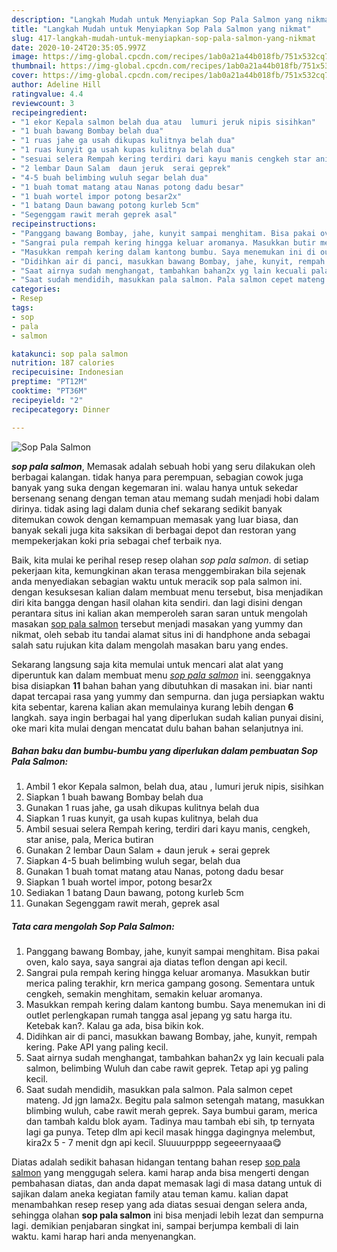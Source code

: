 ```yaml
---
description: "Langkah Mudah untuk Menyiapkan Sop Pala Salmon yang nikmat"
title: "Langkah Mudah untuk Menyiapkan Sop Pala Salmon yang nikmat"
slug: 417-langkah-mudah-untuk-menyiapkan-sop-pala-salmon-yang-nikmat
date: 2020-10-24T20:35:05.997Z
image: https://img-global.cpcdn.com/recipes/1ab0a21a44b018fb/751x532cq70/sop-pala-salmon-foto-resep-utama.jpg
thumbnail: https://img-global.cpcdn.com/recipes/1ab0a21a44b018fb/751x532cq70/sop-pala-salmon-foto-resep-utama.jpg
cover: https://img-global.cpcdn.com/recipes/1ab0a21a44b018fb/751x532cq70/sop-pala-salmon-foto-resep-utama.jpg
author: Adeline Hill
ratingvalue: 4.4
reviewcount: 3
recipeingredient:
- "1 ekor Kepala salmon belah dua atau  lumuri jeruk nipis sisihkan"
- "1 buah bawang Bombay belah dua"
- "1 ruas jahe ga usah dikupas kulitnya belah dua"
- "1 ruas kunyit ga usah kupas kulitnya belah dua"
- "sesuai selera Rempah kering terdiri dari kayu manis cengkeh star anise pala Merica butiran"
- "2 lembar Daun Salam  daun jeruk  serai geprek"
- "4-5 buah belimbing wuluh segar belah dua"
- "1 buah tomat matang atau Nanas potong dadu besar"
- "1 buah wortel impor potong besar2x"
- "1 batang Daun bawang potong kurleb 5cm"
- "Segenggam rawit merah geprek asal"
recipeinstructions:
- "Panggang bawang Bombay, jahe, kunyit sampai menghitam. Bisa pakai oven, kalo saya, saya sangrai aja diatas teflon dengan api kecil."
- "Sangrai pula rempah kering hingga keluar aromanya. Masukkan butir merica paling terakhir, krn merica gampang gosong. Sementara untuk cengkeh, semakin menghitam, semakin keluar aromanya."
- "Masukkan rempah kering dalam kantong bumbu. Saya menemukan ini di outlet perlengkapan rumah tangga asal jepang yg satu harga itu. Ketebak kan?. Kalau ga ada, bisa bikin kok."
- "Didihkan air di panci, masukkan bawang Bombay, jahe, kunyit, rempah kering. Pake API yang paling kecil."
- "Saat airnya sudah menghangat, tambahkan bahan2x yg lain kecuali pala salmon, belimbing Wuluh dan cabe rawit geprek. Tetap api yg paling kecil."
- "Saat sudah mendidih, masukkan pala salmon. Pala salmon cepet mateng. Jd jgn lama2x. Begitu pala salmon setengah matang, masukkan blimbing wuluh, cabe rawit merah geprek. Saya bumbui garam, merica dan tambah kaldu blok ayam. Tadinya mau tambah ebi sih, tp ternyata lagi ga punya. Tetep dlm api kecil masak hingga dagingnya melembut, kira2x 5 - 7 menit dgn api kecil. Sluuuurpppp segeeernyaaa😋"
categories:
- Resep
tags:
- sop
- pala
- salmon

katakunci: sop pala salmon 
nutrition: 187 calories
recipecuisine: Indonesian
preptime: "PT12M"
cooktime: "PT36M"
recipeyield: "2"
recipecategory: Dinner

---
```



![Sop Pala Salmon](https://img-global.cpcdn.com/recipes/1ab0a21a44b018fb/751x532cq70/sop-pala-salmon-foto-resep-utama.jpg)

<b><i>sop pala salmon</i></b>, Memasak adalah sebuah hobi yang seru dilakukan oleh berbagai kalangan. tidak hanya para perempuan, sebagian cowok juga banyak yang suka dengan kegemaran ini. walau hanya untuk sekedar bersenang senang dengan teman atau memang sudah menjadi hobi dalam dirinya. tidak asing lagi dalam dunia chef sekarang sedikit banyak ditemukan cowok dengan kemampuan memasak yang luar biasa, dan banyak sekali juga kita saksikan di berbagai depot dan restoran yang mempekerjakan koki pria sebagai chef terbaik nya.

Baik, kita mulai ke perihal resep resep olahan <i>sop pala salmon</i>. di setiap pekerjaan kita, kemungkinan akan terasa menggembirakan bila sejenak anda menyediakan sebagian waktu untuk meracik sop pala salmon ini. dengan kesuksesan kalian dalam membuat menu tersebut, bisa menjadikan diri kita bangga dengan hasil olahan kita sendiri. dan lagi disini dengan perantara situs ini kalian akan memperoleh saran saran untuk mengolah masakan <u>sop pala salmon</u> tersebut menjadi masakan yang yummy dan nikmat, oleh sebab itu tandai alamat situs ini di handphone anda sebagai salah satu rujukan kita dalam mengolah masakan baru yang endes.




Sekarang langsung saja kita memulai untuk mencari alat alat yang diperuntuk kan dalam membuat menu <u><i>sop pala salmon</i></u> ini. seenggaknya bisa disiapkan <b>11</b> bahan bahan yang dibutuhkan di masakan ini. biar nanti dapat tercapai rasa yang yummy dan sempurna. dan juga persiapkan waktu kita sebentar, karena kalian akan memulainya kurang lebih dengan <b>6</b> langkah. saya ingin berbagai hal yang diperlukan sudah kalian punyai disini, oke mari kita mulai dengan mencatat dulu bahan bahan selanjutnya ini.

<!--inarticleads1-->

##### Bahan baku dan bumbu-bumbu yang diperlukan dalam pembuatan Sop Pala Salmon:

1. Ambil 1 ekor Kepala salmon, belah dua, atau , lumuri jeruk nipis, sisihkan
1. Siapkan 1 buah bawang Bombay belah dua
1. Gunakan 1 ruas jahe, ga usah dikupas kulitnya belah dua
1. Siapkan 1 ruas kunyit, ga usah kupas kulitnya, belah dua
1. Ambil sesuai selera Rempah kering, terdiri dari kayu manis, cengkeh, star anise, pala, Merica butiran
1. Gunakan 2 lembar Daun Salam + daun jeruk + serai geprek
1. Siapkan 4-5 buah belimbing wuluh segar, belah dua
1. Gunakan 1 buah tomat matang atau Nanas, potong dadu besar
1. Siapkan 1 buah wortel impor, potong besar2x
1. Sediakan 1 batang Daun bawang, potong kurleb 5cm
1. Gunakan Segenggam rawit merah, geprek asal




<!--inarticleads2-->

##### Tata cara mengolah Sop Pala Salmon:

1. Panggang bawang Bombay, jahe, kunyit sampai menghitam. Bisa pakai oven, kalo saya, saya sangrai aja diatas teflon dengan api kecil.
1. Sangrai pula rempah kering hingga keluar aromanya. Masukkan butir merica paling terakhir, krn merica gampang gosong. Sementara untuk cengkeh, semakin menghitam, semakin keluar aromanya.
1. Masukkan rempah kering dalam kantong bumbu. Saya menemukan ini di outlet perlengkapan rumah tangga asal jepang yg satu harga itu. Ketebak kan?. Kalau ga ada, bisa bikin kok.
1. Didihkan air di panci, masukkan bawang Bombay, jahe, kunyit, rempah kering. Pake API yang paling kecil.
1. Saat airnya sudah menghangat, tambahkan bahan2x yg lain kecuali pala salmon, belimbing Wuluh dan cabe rawit geprek. Tetap api yg paling kecil.
1. Saat sudah mendidih, masukkan pala salmon. Pala salmon cepet mateng. Jd jgn lama2x. Begitu pala salmon setengah matang, masukkan blimbing wuluh, cabe rawit merah geprek. Saya bumbui garam, merica dan tambah kaldu blok ayam. Tadinya mau tambah ebi sih, tp ternyata lagi ga punya. Tetep dlm api kecil masak hingga dagingnya melembut, kira2x 5 - 7 menit dgn api kecil. Sluuuurpppp segeeernyaaa😋




Diatas adalah sedikit bahasan hidangan tentang bahan resep <u>sop pala salmon</u> yang menggugah selera. kami harap anda bisa mengerti dengan pembahasan diatas, dan anda dapat memasak lagi di masa datang untuk di sajikan dalam aneka kegiatan family atau teman kamu. kalian dapat menambahkan resep resep yang ada diatas sesuai dengan selera anda, sehingga olahan <b>sop pala salmon</b> ini bisa menjadi lebih lezat dan sempurna lagi. demikian penjabaran singkat ini, sampai berjumpa kembali di lain waktu. kami harap hari anda menyenangkan.
